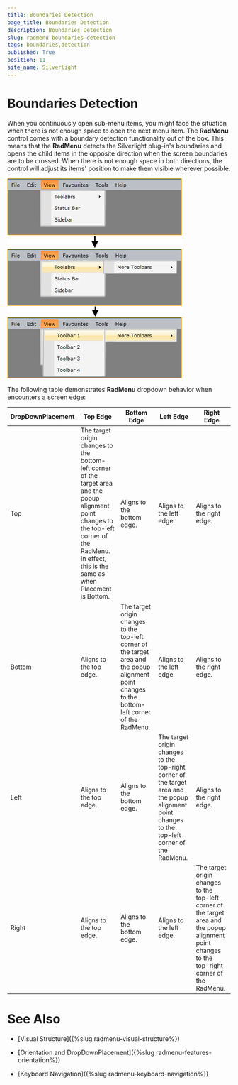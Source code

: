 ```yaml
---
title: Boundaries Detection
page_title: Boundaries Detection
description: Boundaries Detection
slug: radmenu-boundaries-detection
tags: boundaries,detection
published: True
position: 11
site_name: Silverlight
---
```


# Boundaries Detection

When you continuously open sub-menu items, you might face the situation when there is not enough space to open the next menu item. The __RadMenu__ control comes with a boundary detection functionality out of the box. This means that the __RadMenu__ detects the Silverlight plug-in's boundaries and opens the child items in the opposite direction when the screen boundaries are to be crossed. When there is not enough space in both directions, the control will adjust its items' position to make them visible wherever possible.        

![](images/RadMenu_Boundaries_Detection_01.png)

The following table demonstrates __RadMenu__ dropdown behavior when encounters a screen edge:

DropDownPlacement	|	Top Edge	|	Bottom Edge	|	Left Edge	|	Right Edge
---	|	---	|	---	|	---	|	---
Top	|	The target origin changes to the bottom-left corner of the target area and the popup alignment point changes to the top-left corner of the RadMenu. In effect, this is the same as when Placement is Bottom.	|	Aligns to the bottom edge.	|	Aligns to the left edge.	|	Aligns to the right edge.
Bottom	|	Aligns to the top edge.	|	The target origin changes to the top-left corner of the target area and the popup alignment point changes to the bottom-left corner of the RadMenu.	|	Aligns to the left edge.	|	Aligns to the right edge.
Left	|	Aligns to the top edge.	|	Aligns to the bottom edge.	|	The target origin changes to the top-right corner of the target area and the popup alignment point changes to the top-left corner of the RadMenu.	|	Aligns to the right edge.
Right	|	Aligns to the top edge.	|	Aligns to the bottom edge.	|	Aligns to the left edge.	|	The target origin changes to the top-left corner of the target area and the popup alignment point changes to the top-right corner of the RadMenu.

# See Also

 * [Visual Structure]({%slug radmenu-visual-structure%})

 * [Orientation and DropDownPlacement]({%slug radmenu-features-orientation%})

 * [Keyboard Navigation]({%slug radmenu-keyboard-navigation%})
